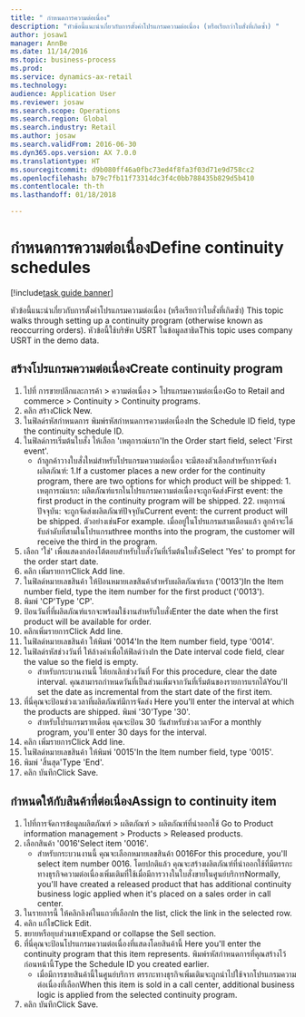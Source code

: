 ```yaml
--- 
title: " กำหนดการความต่อเนื่อง"
description: "หัวข้อนี้แนะนำเกี่ยวกับการตั้งค่าโปรแกรมความต่อเนื่อง (หรือเรียกว่าใบสั่งที่เกิดซ้ำ) "
author: josaw1
manager: AnnBe
ms.date: 11/14/2016
ms.topic: business-process
ms.prod: 
ms.service: dynamics-ax-retail
ms.technology: 
audience: Application User
ms.reviewer: josaw
ms.search.scope: Operations
ms.search.region: Global
ms.search.industry: Retail
ms.author: josaw
ms.search.validFrom: 2016-06-30
ms.dyn365.ops.version: AX 7.0.0
ms.translationtype: HT
ms.sourcegitcommit: d9b080ff46a0fbc73ed4f8fa3f03d71e9d758cc2
ms.openlocfilehash: b79c7fb11f73314dc3f4c0bb788435b829d5b410
ms.contentlocale: th-th
ms.lasthandoff: 01/18/2018

---
```

# <a name="define-continuity-schedules"></a><span data-ttu-id="1d873-103"> กำหนดการความต่อเนื่อง</span><span class="sxs-lookup"><span data-stu-id="1d873-103">Define continuity schedules</span></span>

[!include[task guide banner](../includes/task-guide-banner.md)]

<span data-ttu-id="1d873-104">หัวข้อนี้แนะนำเกี่ยวกับการตั้งค่าโปรแกรมความต่อเนื่อง (หรือเรียกว่าใบสั่งที่เกิดซ้ำ) </span><span class="sxs-lookup"><span data-stu-id="1d873-104">This topic walks through setting up a continuity program (otherwise known as reoccurring orders).</span></span> <span data-ttu-id="1d873-105">หัวข้อนี้ใช้บริษัท USRT ในข้อมูลสาธิต</span><span class="sxs-lookup"><span data-stu-id="1d873-105">This topic uses company USRT in the demo data.</span></span>


## <a name="create-continuity-program"></a><span data-ttu-id="1d873-106">สร้างโปรแกรมความต่อเนื่อง</span><span class="sxs-lookup"><span data-stu-id="1d873-106">Create continuity program</span></span>
1. <span data-ttu-id="1d873-107">ไปที่ การขายปลีกและการค้า > ความต่อเนื่อง > โปรแกรมความต่อเนื่อง</span><span class="sxs-lookup"><span data-stu-id="1d873-107">Go to Retail and commerce > Continuity > Continuity programs.</span></span>
2. <span data-ttu-id="1d873-108">คลิก สร้าง</span><span class="sxs-lookup"><span data-stu-id="1d873-108">Click New.</span></span>
3. <span data-ttu-id="1d873-109">ในฟิลด์รหัสกำหนดการ พิมพ์รหัสกำหนดการความต่อเนื่อง</span><span class="sxs-lookup"><span data-stu-id="1d873-109">In the Schedule ID field, type the continuity schedule ID.</span></span>
4. <span data-ttu-id="1d873-110">ในฟิลด์การเริ่มต้นใบสั่ง ให้เลือก 'เหตุการณ์แรก'</span><span class="sxs-lookup"><span data-stu-id="1d873-110">In the Order start field, select 'First event'.</span></span>
    * <span data-ttu-id="1d873-111">ถ้าลูกค้าวางใบสั่งใหม่สำหรับโปรแกรมความต่อเนื่อง จะมีสองตัวเลือกสำหรับการจัดส่งผลิตภัณฑ์:  1.</span><span class="sxs-lookup"><span data-stu-id="1d873-111">If a customer places a new order for the continuity program, there are two options for which product will be shipped:  1.</span></span> <span data-ttu-id="1d873-112">เหตุการณ์แรก: ผลิตภัณฑ์แรกในโปรแกรมความต่อเนื่องจะถูกจัดส่ง</span><span class="sxs-lookup"><span data-stu-id="1d873-112">First event: the first product in the continuity program will be shipped.</span></span>  <span data-ttu-id="1d873-113">2</span><span class="sxs-lookup"><span data-stu-id="1d873-113">2.</span></span> <span data-ttu-id="1d873-114">เหตุการณ์ปัจจุบัน: จะถูกจัดส่งผลิตภัณฑ์ปัจจุบัน</span><span class="sxs-lookup"><span data-stu-id="1d873-114">Current event: the current product will be shipped.</span></span> <span data-ttu-id="1d873-115">ตัวอย่างเช่น</span><span class="sxs-lookup"><span data-stu-id="1d873-115">For example.</span></span> <span data-ttu-id="1d873-116">เมื่ออยู่ในโปรแกรมสามเดือนแล้ว ลูกค้าจะได้รับลำดับที่สามในโปรแกรม</span><span class="sxs-lookup"><span data-stu-id="1d873-116">three months into the program, the customer will receive the third in the program.</span></span>  
5. <span data-ttu-id="1d873-117">เลือก 'ใช่' เพื่อแสดงกล่องโต้ตอบสำหรับใบสั่งวันที่เริ่มต้นใบสั่ง</span><span class="sxs-lookup"><span data-stu-id="1d873-117">Select 'Yes' to prompt for the order start date.</span></span>
6. <span data-ttu-id="1d873-118">คลิก เพิ่มรายการ</span><span class="sxs-lookup"><span data-stu-id="1d873-118">Click Add line.</span></span>
7. <span data-ttu-id="1d873-119">ในฟิลด์หมายเลขสินค้า ให้ป้อนหมายเลขสินค้าสำหรับผลิตภัณฑ์แรก ('0013')</span><span class="sxs-lookup"><span data-stu-id="1d873-119">In the Item number field, type the item number for the first product ('0013').</span></span>
8. <span data-ttu-id="1d873-120">พิมพ์ 'CP'</span><span class="sxs-lookup"><span data-stu-id="1d873-120">Type 'CP'.</span></span>
9. <span data-ttu-id="1d873-121">ป้อนวันที่ที่ผลิตภัณฑ์แรกจะพร้อมใช้งานสำหรับใบสั่ง</span><span class="sxs-lookup"><span data-stu-id="1d873-121">Enter the date when the first product will be available for order.</span></span>
10. <span data-ttu-id="1d873-122">คลิกเพิ่มรายการ</span><span class="sxs-lookup"><span data-stu-id="1d873-122">Click Add line.</span></span>
11. <span data-ttu-id="1d873-123">ในฟิลด์หมายเลขสินค้า ให้พิมพ์ '0014'</span><span class="sxs-lookup"><span data-stu-id="1d873-123">In the Item number field, type '0014'.</span></span>
12. <span data-ttu-id="1d873-124">ในฟิลด์รหัสช่วงวันที่ ให้ล้างค่าเพื่อให้ฟิลด์ว่าง</span><span class="sxs-lookup"><span data-stu-id="1d873-124">In the Date interval code field, clear the value so the field is empty.</span></span>
    * <span data-ttu-id="1d873-125">สำหรับกระบวนงานนี้ ให้ยกเลิกช่วงวันที่ </span><span class="sxs-lookup"><span data-stu-id="1d873-125">For this procedure, clear the date interval.</span></span> <span data-ttu-id="1d873-126">คุณสามารถกำหนดวันที่เป็นส่วนเพิ่มจากวันที่เริ่มต้นของรายการแรกได้</span><span class="sxs-lookup"><span data-stu-id="1d873-126">You'll set the date as incremental from the start date of the first item.</span></span>  
13. <span data-ttu-id="1d873-127">ที่นี่คุณจะป้อนช่วงเวลาที่ผลิตภัณฑ์มีการจัดส่ง </span><span class="sxs-lookup"><span data-stu-id="1d873-127">Here you'll enter the interval at which the products are shipped.</span></span> <span data-ttu-id="1d873-128">พิมพ์ '30'</span><span class="sxs-lookup"><span data-stu-id="1d873-128">Type '30'.</span></span>
    * <span data-ttu-id="1d873-129">สำหรับโปรแกรมรายเดือน คุณจะป้อน 30 วันสำหรับช่วงเวลา</span><span class="sxs-lookup"><span data-stu-id="1d873-129">For a monthly program, you'll enter 30 days for the interval.</span></span>  
14. <span data-ttu-id="1d873-130">คลิก เพิ่มรายการ</span><span class="sxs-lookup"><span data-stu-id="1d873-130">Click Add line.</span></span>
15. <span data-ttu-id="1d873-131">ในฟิลด์หมายเลขสินค้า ให้พิมพ์ '0015'</span><span class="sxs-lookup"><span data-stu-id="1d873-131">In the Item number field, type '0015'.</span></span>
16. <span data-ttu-id="1d873-132">พิมพ์ 'สิ้นสุด'</span><span class="sxs-lookup"><span data-stu-id="1d873-132">Type 'End'.</span></span>
17. <span data-ttu-id="1d873-133">คลิก บันทึก</span><span class="sxs-lookup"><span data-stu-id="1d873-133">Click Save.</span></span>

## <a name="assign-to-continuity-item"></a><span data-ttu-id="1d873-134">กำหนดให้กับสินค้าที่ต่อเนื่อง</span><span class="sxs-lookup"><span data-stu-id="1d873-134">Assign to continuity item</span></span>
1. <span data-ttu-id="1d873-135">ไปที่การจัดการข้อมูลผลิตภัณฑ์ > ผลิตภัณฑ์ > ผลิตภัณฑ์ที่นำออกใช้ </span><span class="sxs-lookup"><span data-stu-id="1d873-135">Go to Product information management > Products > Released products.</span></span>
2. <span data-ttu-id="1d873-136">เลือกสินค้า '0016'</span><span class="sxs-lookup"><span data-stu-id="1d873-136">Select item '0016'.</span></span>
    * <span data-ttu-id="1d873-137">สำหรับกระบวนงานนี้ คุณจะเลือกหมายเลขสินค้า 0016</span><span class="sxs-lookup"><span data-stu-id="1d873-137">For this procedure, you'll select item number 0016.</span></span> <span data-ttu-id="1d873-138">โดยปกติแล้ว คุณจะสร้างผลิตภัณฑ์ที่นำออกใช้ที่มีตรรกะทางธุรกิจความต่อเนื่องเพิ่มเติมที่ใช้เมื่อมีการวางในใบสั่งขายในศูนย์บริการ</span><span class="sxs-lookup"><span data-stu-id="1d873-138">Normally, you'll have created a released product that has additional continuity business logic applied when it's placed on a sales order in call center.</span></span>  
3. <span data-ttu-id="1d873-139">ในรายการนี้ ให้คลิกลิงค์ในแถวที่เลือก</span><span class="sxs-lookup"><span data-stu-id="1d873-139">In the list, click the link in the selected row.</span></span>
4. <span data-ttu-id="1d873-140">คลิก แก้ไข</span><span class="sxs-lookup"><span data-stu-id="1d873-140">Click Edit.</span></span>
5. <span data-ttu-id="1d873-141">ขยายหรือยุบส่วนขาย</span><span class="sxs-lookup"><span data-stu-id="1d873-141">Expand or collapse the Sell section.</span></span>
6. <span data-ttu-id="1d873-142">ที่นี่คุณจะป้อนโปรแกรมความต่อเนื่องที่แสดงโดยสินค้านี้ </span><span class="sxs-lookup"><span data-stu-id="1d873-142">Here you'll enter the continuity program that this item represents.</span></span> <span data-ttu-id="1d873-143">พิมพ์รหัสกำหนดการที่คุณสร้างไว้ก่อนหน้านี้</span><span class="sxs-lookup"><span data-stu-id="1d873-143">Type the Schedule ID you created earlier.</span></span>
    * <span data-ttu-id="1d873-144">เมื่อมีการขายสินค้านี้ในศูนย์บริการ ตรรกะทางธุรกิจเพิ่มเติมจะถูกนำไปใช้จากโปรแกรมความต่อเนื่องที่เลือก</span><span class="sxs-lookup"><span data-stu-id="1d873-144">When this item is sold in a call center, additional business logic is applied from the selected continuity program.</span></span>  
7. <span data-ttu-id="1d873-145">คลิก บันทึก</span><span class="sxs-lookup"><span data-stu-id="1d873-145">Click Save.</span></span>


